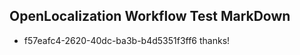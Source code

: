 ## OpenLocalization Workflow Test MarkDown
* f57eafc4-2620-40dc-ba3b-b4d5351f3ff6 thanks!

<!--HONumber=Sep16_HO1-->



